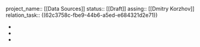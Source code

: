 project_name:: [[Data Sources]] 
status:: [[Draft]] 
assing:: [[Dmitry Korzhov]] 
relation_task:: ((62c3758c-fbe9-44b6-a5ed-e684321d2e71))

-
-
-